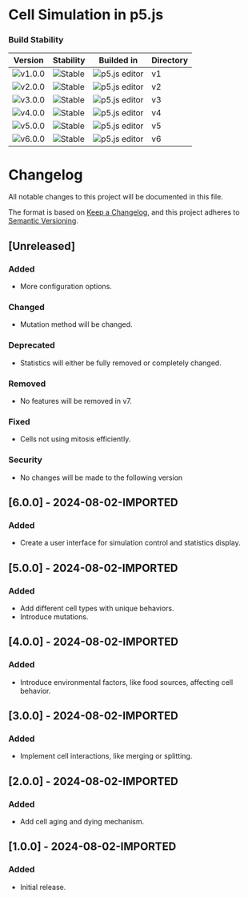 # Cell Simulation in p5.js

### Build Stability

| Version | Stability | Builded in | Directory |
|---------|-----------|---------|-----------|
| ![v1.0.0](https://img.shields.io/badge/version-1.0.0-blue) | ![Stable](https://img.shields.io/badge/stability-stable-brightgreen) | ![p5.js editor](https://img.shields.io/badge/p5.js-editor-pink) | v1 |
| ![v2.0.0](https://img.shields.io/badge/version-2.0.0-blue) | ![Stable](https://img.shields.io/badge/stability-stable-brightgreen) | ![p5.js editor](https://img.shields.io/badge/p5.js-editor-pink) | v2 |
| ![v3.0.0](https://img.shields.io/badge/version-3.0.0-blue) | ![Stable](https://img.shields.io/badge/stability-stable-brightgreen) | ![p5.js editor](https://img.shields.io/badge/p5.js-editor-pink) | v3 |
| ![v4.0.0](https://img.shields.io/badge/version-4.0.0-blue) | ![Stable](https://img.shields.io/badge/stability-stable-brightgreen) | ![p5.js editor](https://img.shields.io/badge/p5.js-editor-pink) | v4 |
| ![v5.0.0](https://img.shields.io/badge/version-5.0.0-blue) | ![Stable](https://img.shields.io/badge/stability-stable-brightgreen) | ![p5.js editor](https://img.shields.io/badge/p5.js-editor-pink) | v5 |
| ![v6.0.0](https://img.shields.io/badge/version-6.0.0-blue) | ![Stable](https://img.shields.io/badge/stability-stable-brightgreen) | ![p5.js editor](https://img.shields.io/badge/p5.js-editor-pink) | v6 |

# Changelog

All notable changes to this project will be documented in this file.

The format is based on [Keep a Changelog](https://keepachangelog.com/en/1.0.0/), and this project adheres to [Semantic Versioning](https://semver.org/spec/v2.0.0.html).

## [Unreleased]

### Added
- More configuration options.

### Changed
- Mutation method will be changed.

### Deprecated
- Statistics will either be fully removed or completely changed.

### Removed
- No features will be removed in v7.

### Fixed
- Cells not using mitosis efficiently.

### Security
- No changes will be made to the following version

## [6.0.0] - 2024-08-02-IMPORTED
### Added
- Create a user interface for simulation control and statistics display.

## [5.0.0] - 2024-08-02-IMPORTED
### Added
- Add different cell types with unique behaviors.
- Introduce mutations.

## [4.0.0] - 2024-08-02-IMPORTED
### Added
- Introduce environmental factors, like food sources, affecting cell behavior.

## [3.0.0] - 2024-08-02-IMPORTED
### Added
- Implement cell interactions, like merging or splitting.

## [2.0.0] - 2024-08-02-IMPORTED
### Added
- Add cell aging and dying mechanism.

## [1.0.0] - 2024-08-02-IMPORTED
### Added
- Initial release.

